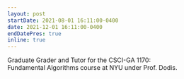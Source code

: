 ```yaml
---
layout: post
startDate: 2021-08-01 16:11:00-0400
date: 2021-12-01 16:11:00-0400
endDatePres: true
inline: true
---
```


Graduate Grader and Tutor for the CSCI-GA 1170: 
<br>
Fundamental Algorithms course at NYU under Prof. Dodis.
